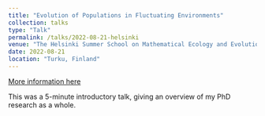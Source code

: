 ```yaml
---
title: "Evolution of Populations in Fluctuating Environments"
collection: talks
type: "Talk"
permalink: /talks/2022-08-21-helsinki
venue: "The Helsinki Summer School on Mathematical Ecology and Evolution"
date: 2022-08-21
location: "Turku, Finland"
---
```


[More information here](https://wiki.helsinki.fi/display/BioMath/The+Helsinki+Summer+School+on+Mathematical+Ecology+and+Evolution+2022)

This was a 5-minute introductory talk, giving an overview of my PhD research as a whole.
